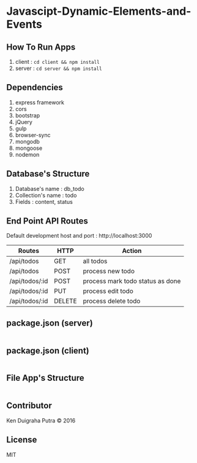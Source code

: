 # Javascipt-Dynamic-Elements-and-Events

## How To Run Apps
1. client : `cd client && npm install`
2. server : `cd server && npm install`

## Dependencies
1. express framework
2. cors
3. bootstrap
4. jQuery
5. gulp
6. browser-sync
7. mongodb
8. mongoose
9. nodemon


## Database's Structure

1. Database's name : db_todo
2. Collection's name : todo
3. Fields : content, status

## End Point API Routes
Default development host and port : http://localhost:3000

| Routes | HTTP | Action |
|--------|------|--------|
| /api/todos | GET | all todos |
| /api/todos | POST | process new todo |
| /api/todos/:id | POST | process mark todo status as done |
| /api/todos/:id | PUT | process edit todo |
| /api/todos/:id | DELETE | process delete todo |

## package.json (server)

```

```

## package.json (client)

```

```

## File App's Structure

```

```


## Contributor
Ken Duigraha Putra &copy; 2016

## License
MIT
